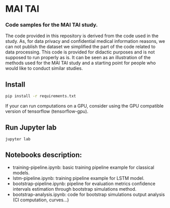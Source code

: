# MAI TAI

### Code samples for the MAI TAI study.
The code provided in this repository is derived from the code used in the study. As, for data privacy and confidential medical information reasons, we can not publish the dataset we simplified the part of the code related to data processing. This code is provided for didactic purposes and is not supposed to run properly as is. It can be seen as an illustration of the methods used for the MAI TAI study and a starting point for people who would like to conduct similar studies. 

## Install
```bash
pip install -r requirements.txt
```
If your can run computations on a GPU, consider using the GPU compatible version of tensorflow (tensorflow-gpu).

## Run Jupyter lab
```bash
jupyter lab
```

## Notebooks description:
* training-pipeline.ipynb: basic training pipeline example for classical models.
* lstm-pipeline.ipynb: training pipeline example for LSTM model.
* bootstrap-pipeline.ipynb: pipeline for evaluation metrics confidence intervals estimation through bootstrap simulations method.
* bootstrap-analysis.ipynb: code for bootstrap simulations output analysis (CI computation, curves...)